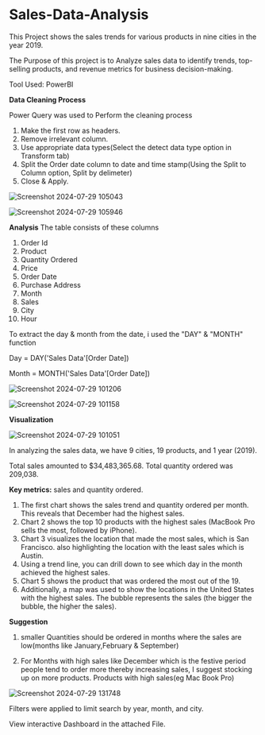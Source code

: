 # Sales-Data-Analysis
This Project shows the sales trends for various products in nine cities in the year 2019.

The Purpose of this project is to Analyze sales data to identify trends, top-selling products, and revenue metrics for
business decision-making.

Tool Used: PowerBI


**Data Cleaning Process**

Power Query was used to Perform the cleaning process

1. Make the first row as headers.
2. Remove irrelevant column.
3. Use appropriate data types(Select the detect data type option in Transform tab)
4. Split the Order date column to date and time stamp(Using the Split to Column option, Split by delimeter)
5. Close & Apply.

   
![Screenshot 2024-07-29 105043](https://github.com/user-attachments/assets/a77e5513-3472-4777-823a-940e36346fcd)

![Screenshot 2024-07-29 105946](https://github.com/user-attachments/assets/0b58b967-3280-4274-95d5-88aabaea96ca)


**Analysis**
The table consists of these columns
1. Order Id
2. Product
3. Quantity Ordered
4. Price
5. Order Date
6. Purchase Address
7. Month
8. Sales
9. City
10. Hour


To extract the day & month from the date, i used the "DAY" & "MONTH" function


Day = DAY('Sales Data'[Order Date])

Month = MONTH('Sales Data'[Order Date])


![Screenshot 2024-07-29 101206](https://github.com/user-attachments/assets/769709f4-c9fd-41de-9850-4f7e52d9917f)

![Screenshot 2024-07-29 101158](https://github.com/user-attachments/assets/f33577d5-a517-4480-84eb-49fe18eaffc6)



**Visualization**

![Screenshot 2024-07-29 101051](https://github.com/user-attachments/assets/4e8fd649-99f9-48f4-ba20-57b516cf0145)


In analyzing the sales data, we have 9 cities, 19 products, and 1 year (2019).

Total sales amounted to $34,483,365.68.
Total quantity ordered was 209,038.

**Key metrics:** sales and quantity ordered.

1. The first chart shows the sales trend and quantity ordered per month. This reveals that December had the highest sales.
2. Chart 2 shows the top 10 products with the highest sales (MacBook Pro sells the most, followed by iPhone).
3. Chart 3 visualizes the location that made the most sales, which is San Francisco. also highlighting the location with the least sales which is Austin.
4. Using a trend line, you can drill down to see which day in the month achieved the highest sales.
5. Chart 5 shows the product that was ordered the most out of the 19.
6. Additionally, a map was used to show the locations in the United States with the highest sales. The bubble represents the sales (the bigger the bubble, the higher the sales).

**Suggestion**
1. smaller Quantities should be ordered in months where the sales are low(months like January,February & September)

2. For Months with high sales like December which is the festive period people tend to order more thereby increasing sales, I suggest stocking up on more products. Products with high sales(eg Mac Book Pro)


![Screenshot 2024-07-29 131748](https://github.com/user-attachments/assets/58c35382-f351-491e-b334-e0ff68391fcc)



Filters were applied to limit search by year, month, and city.

View interactive Dashboard in the attached File.
